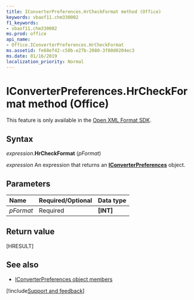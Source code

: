 ```yaml
---
title: IConverterPreferences.HrCheckFormat method (Office)
keywords: vbaof11.chm330002
f1_keywords:
- vbaof11.chm330002
ms.prod: office
api_name:
- Office.IConverterPreferences.HrCheckFormat
ms.assetid: fe68ef42-c50b-e27b-2080-3f80d0204ec3
ms.date: 01/16/2019
localization_priority: Normal
---
```



# IConverterPreferences.HrCheckFormat method (Office)

This feature is only available in the [Open XML Format SDK](https://docs.microsoft.com/office/open-xml/open-xml-sdk).


## Syntax

_expression_.**HrCheckFormat** (_pFormat_)

_expression_ An expression that returns an **[IConverterPreferences](Office.IConverterPreferences.md)** object.


## Parameters

|Name|Required/Optional|Data type|
|:---|:----------------|:--------|
| _pFormat_|Required|**[INT]**|

## Return value

[HRESULT]


## See also

- [IConverterPreferences object members](overview/Library-Reference/iconverterpreferences-members-office.md)

[!include[Support and feedback](~/includes/feedback-boilerplate.md)]